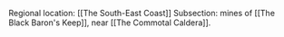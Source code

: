 Regional location: [[The South-East Coast]]
Subsection: mines of [[The Black Baron's Keep]], near [[The Commotal Caldera]]. 